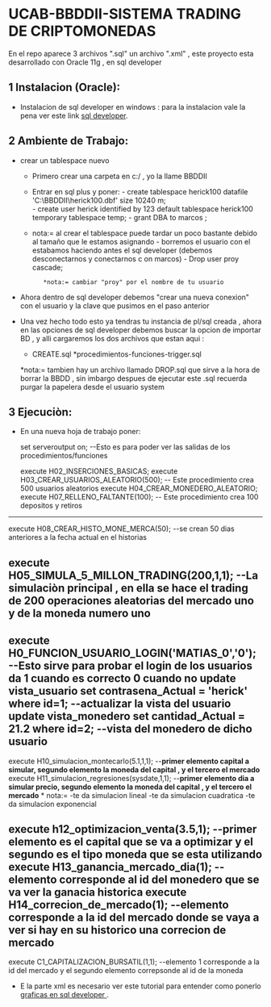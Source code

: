 # UCAB-BBDDII-SISTEMA TRADING DE CRIPTOMONEDAS 

 En el repo aparece 3 archivos ".sql" un archivo ".xml" , este proyecto esta desarrollado con Oracle 11g , en sql developer
 
## 1 Instalacion (Oracle):

   
* Instalacion de sql developer en windows : para la instalacion vale la pena ver este link [sql developer](http://www.tiflocordoba.org/manual-de-instalacion-de-sql-developer-en-windows-y-con-accesibilidad/ "sql developer").

## 2 Ambiente de Trabajo:

* crear un tablespace nuevo
	* Primero crear una carpeta en c:/ , yo la llame BBDDII
	* Entrar en sql plus y poner:
            - create tablespace herick100 datafile  'C:\BBDDII\herick100.dbf' size 10240 m; 	
            - create user herick identified by 123 default tablespace herick100  temporary tablespace temp;
            -    grant DBA to marcos ;

   	* nota:= al crear el tablespace puede tardar un poco bastante debido al tamaño que le estamos asignando 
            - borremos el usuario con el estabamos haciendo antes el sql developer 
              (debemos desconectarnos y conectarnos c on marcos)
            - Drop user proy cascade;

             *nota:= cambiar "proy" por el nombre de tu usuario 

* Ahora dentro de sql developer debemos "crear una nueva conexion" con el usuario y la clave que pusimos en el paso anterior

* Una vez hecho todo esto ya tendras tu instancia de pl/sql creada , ahora en las opciones de sql developer debemos buscar la opcion de importar BD , y alli cargaremos los dos archivos que estan aqui :

	* CREATE.sql
	*procedimientos-funciones-trigger.sql

	*nota:= tambien hay un archivo llamado DROP.sql que sirve a la hora de borrar la BBDD , sin imbargo despues de ejecutar este .sql recuerda purgar la papelera desde el usuario system



## 3 Ejecuciòn:

* En una nueva hoja de trabajo poner:
  
   set serveroutput on;   --Esto es para poder ver las salidas de los procedimientos/funciones

   execute H02_INSERCIONES_BASICAS;
   execute H03_CREAR_USUARIOS_ALEATORIO(500); -- Este procedimiento crea 500 usuarios aleatorios
   execute H04_CREAR_MONEDERO_ALEATORIO;
   execute H07_RELLENO_FALTANTE(100);         -- Este procedimiento crea 100 depositos y retiros
-------------------------------------------------------------------------------------------------------------------------
   execute H08_CREAR_HISTO_MONE_MERCA(50);  --se crean 50 dias anteriores a la fecha actual en el historias

   execute  H05_SIMULA_5_MILLON_TRADING(200,1,1);  --**La simulaciòn principal , en ella se hace el trading de 200 operaciones aleatorias del mercado uno y de la moneda numero uno**
-------------------------------------------------------------------------------------------------------------------------
   execute H0_FUNCION_USUARIO_LOGIN('MATIAS_0','0'); --Esto sirve para probar el login de los usuarios da 1 cuando es correcto 0 cuando no 
   update vista_usuario set contrasena_Actual = 'herick' where id=1;  --actualizar la vista del usuario
   update vista_monedero set cantidad_Actual = 21.2 where id=2;       --vista del monedero de dicho usuario
-------------------------------------------------------------------------------------------------------------------------
   execute H10_simulacion_montecarlo(5.1,1,1);  --**primer elemento capital a simular, segundo elemento la moneda del capital , y el tercero el mercado**
   execute H11_simulacion_regresiones(sysdate,1,1); --**primer elemento dia a simular precio, segundo elemento la moneda del  capital , y el tercero el mercado**
           * nota:= -te da simulacion lineal
                    -te da simulacion cuadratica
                    -te da simulacion exponencial

   execute h12_optimizacion_venta(3.5,1);  --primer elemento es el capital que se va a optimizar y el segundo es el tipo moneda que se esta utilizando
   execute H13_ganancia_mercado_dia(1); --elemento corresponde al id del monedero que se va ver la ganacia historica
   execute H14_correcion_de_mercado(1); --elemento corresponde a la id del mercado donde se vaya a ver si hay en su historico una correcion de mercado 
---------------------------------------------------------------------------------------------------------------------------
   execute C1_CAPITALIZACION_BURSATIL(1,1); --elemento 1 corresponde a la id del mercado y el segundo elemento correpsonde al id de la moneda

* E la parte xml es necesario ver este tutorial para entender como ponerlo [graficas en sql developer ](http://www.v-espino.com/~chema/daw1/tutoriales/oracle/sqldeveloper.htm "graficas en sql developer").

